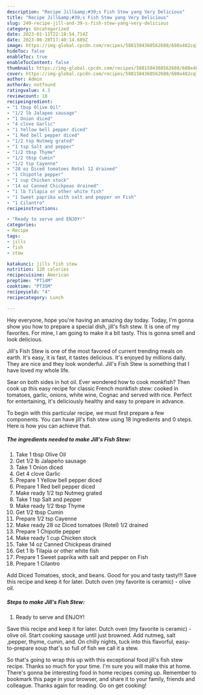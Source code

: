 ```yaml
---
description: "Recipe Jill&amp;#39;s Fish Stew yang Very Delicious"
title: "Recipe Jill&amp;#39;s Fish Stew yang Very Delicious"
slug: 249-recipe-jill-and-39-s-fish-stew-yang-very-delicious
category: Uncategorized
date: 2023-01-11T22:18:54.714Z
date: 2023-06-28T17:40:14.689Z
image: https://img-global.cpcdn.com/recipes/5881504360562688/680x482cq70/jills-fish-stew-recipe-main-photo.jpg
hideToc: false
enableToc: true
enableTocContent: false
thumbnail: https://img-global.cpcdn.com/recipes/5881504360562688/680x482cq70/jills-fish-stew-recipe-main-photo.jpg
cover: https://img-global.cpcdn.com/recipes/5881504360562688/680x482cq70/jills-fish-stew-recipe-main-photo.jpg
author: Admin
authorAv: notfound
ratingvalue: 4.3
reviewcount: 18
recipeingredient:
- "1 tbsp Olive Oil"
- "1/2 lb Jalapeo sausage"
- "1 Onion diced"
- "4 clove Garlic"
- "1 Yellow bell pepper diced"
- "1 Red bell pepper diced"
- "1/2 tsp Nutmeg grated"
- "1 tsp Salt and pepper"
- "1/2 tbsp Thyme"
- "1/2 tbsp Cumin"
- "1/2 tsp Cayenne"
- "28 oz Diced tomatoes Rotel 12 drained"
- "1 Chipotle pepper"
- "1 cup Chicken stock"
- "14 oz Canned Chickpeas drained"
- "1 lb Tilapia or other white fish"
- "1 Sweet paprika with salt and pepper on Fish"
- "1 Cilantro"
recipeinstructions:

- "Ready to serve and ENJOY!"
categories:
- Recipe
tags:
- jills
- fish
- stew

katakunci: jills fish stew 
nutrition: 120 calories
recipecuisine: American
preptime: "PT14M"
cooktime: "PT35M"
recipeyield: "4"
recipecategory: Lunch

---
```



Hey everyone, hope you're having an amazing day today. Today, I'm gonna show you how to prepare a special dish, jill&#39;s fish stew. It is one of my favorites. For mine, I am going to make it a bit tasty. This is gonna smell and look delicious.

Jill&#39;s Fish Stew is one of the most favored of current trending meals on earth. It's easy, it is fast, it tastes delicious. It's enjoyed by millions daily. They are nice and they look wonderful. Jill&#39;s Fish Stew is something that I have loved my whole life.

Sear on both sides in hot oil. Ever wondered how to cook monkfish? Then cook up this easy recipe for classic French monkfish stew: cooked in tomatoes, garlic, onions, white wine, Cognac and served with rice. Perfect for entertaining, it&#39;s deliciously healthy and easy to prepare in advance.


To begin with this particular recipe, we must first prepare a few components. You can have jill&#39;s fish stew using 18 ingredients and 0 steps. Here is how you can achieve that.

<!--inarticleads1-->

##### The ingredients needed to make Jill&#39;s Fish Stew:

1. Take 1 tbsp Olive Oil
1. Get 1/2 lb Jalapeño sausage
1. Take 1 Onion diced
1. Get 4 clove Garlic
1. Prepare 1 Yellow bell pepper diced
1. Prepare 1 Red bell pepper diced
1. Make ready 1/2 tsp Nutmeg grated
1. Take 1 tsp Salt and pepper
1. Make ready 1/2 tbsp Thyme
1. Get 1/2 tbsp Cumin
1. Prepare 1/2 tsp Cayenne
1. Make ready 28 oz Diced tomatoes (Rotel) 1/2 drained
1. Prepare 1 Chipotle pepper
1. Make ready 1 cup Chicken stock
1. Take 14 oz Canned Chickpeas drained
1. Get 1 lb Tilapia or other white fish
1. Prepare 1 Sweet paprika with salt and pepper on Fish
1. Prepare 1 Cilantro


Add Diced Tomatoes, stock, and beans. Good for you and tasty tasty!!! Save this recipe and keep it for later. Dutch oven (my favorite is ceramic) - olive oil. 

<!--inarticleads2-->

##### Steps to make Jill&#39;s Fish Stew:


1. Ready to serve and ENJOY!

Save this recipe and keep it for later. Dutch oven (my favorite is ceramic) - olive oil. Start cooking sausage until just browned. Add nutmeg, salt ,pepper, thyme, cumin, and. On chilly nights, tuck into this flavorful, easy-to-prepare soup that&#39;s so full of fish we call it a stew. 

So that's going to wrap this up with this exceptional food jill&#39;s fish stew recipe. Thanks so much for your time. I'm sure you will make this at home. There's gonna be interesting food in home recipes coming up. Remember to bookmark this page in your browser, and share it to your family, friends and colleague. Thanks again for reading. Go on get cooking!

